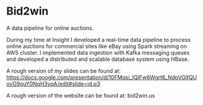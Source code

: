 # Bid2win
A data pipeline for online auctions.

During my time at Insight I developed a real-time data pipeline to process online auctions for commercial sites like eBay using Spark streaming on AWS cluster. I implemented data ingestion with Kafka messaging queues and developed a distributed and scalable database system using HBase.

A rough version of my slides can be found at:
https://docs.google.com/presentation/d/10FMqsi_IQIFw6Wgrt6_NdpVGifQUovG9quY0NqH3yqA/edit#slide=id.p3

A rough version of the website can be found at:
bid2win.us

